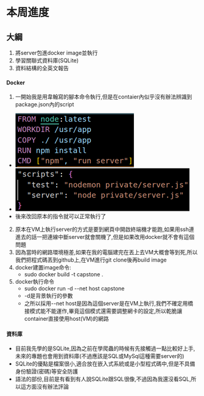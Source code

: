 # 本周進度

## 大綱

1. 將server包進docker image並執行
2. 學習關聯式資料庫(SQLite)
3. 資料結構的全英文報告

#### Docker

1. 一開始我是用韋翰寫的腳本命令執行,但是在contaier內似乎沒有辦法辨識到package.json內的script
  - ![2](picture/2.png)
  - ![1](picture/1.png)
  - 後來改回原本的指令就可以正常執行了
2. 原本在VM上執行server的方式是要到網頁中開啟終端機才能跑,如果用ssh連進去的話一把連線中斷server就會關機了,但是如果改用docker就不會有這個問題
3. 因為當時的網路環境極差,如果在我的電腦建完在丟上去VM大概會等到死,所以我們把程式碼丟到github上,在VM進行git clone後再build image
4. docker建置image命令:
   - sudo docker build -t capstone .
5. docker執行命令
   - sudo docker run -d --net host capstone
   - -d是背景執行的參數
   - 之所以採用--net host是因為這個server是在VM上執行,我們不確定用橋接模式能不能運作,畢竟這個模式還需要調整網卡的設定,所以乾脆讓container直接使用host(VM)的網路

#### 資料庫

- 目前我先學的是SQLite,因為之前在學爬蟲的時候有先接觸過一點比較好上手,未來的專題也會用到資料庫(不過應該是SQL或MySql這種需要server的)
- SQLite的優點是檔案很小,適合放在嵌入式系統或是小型程式碼中,但是不具備身份驗證(密碼)等安全防護
- 語法的部份,目前是有看到有人說SQLite跟SQL很像,不過因為我還沒看SQL,所以這方面沒有辦法評論